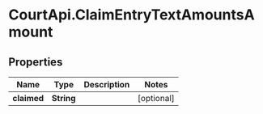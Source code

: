 # CourtApi.ClaimEntryTextAmountsAmount

## Properties
Name | Type | Description | Notes
------------ | ------------- | ------------- | -------------
**claimed** | **String** |  | [optional] 


